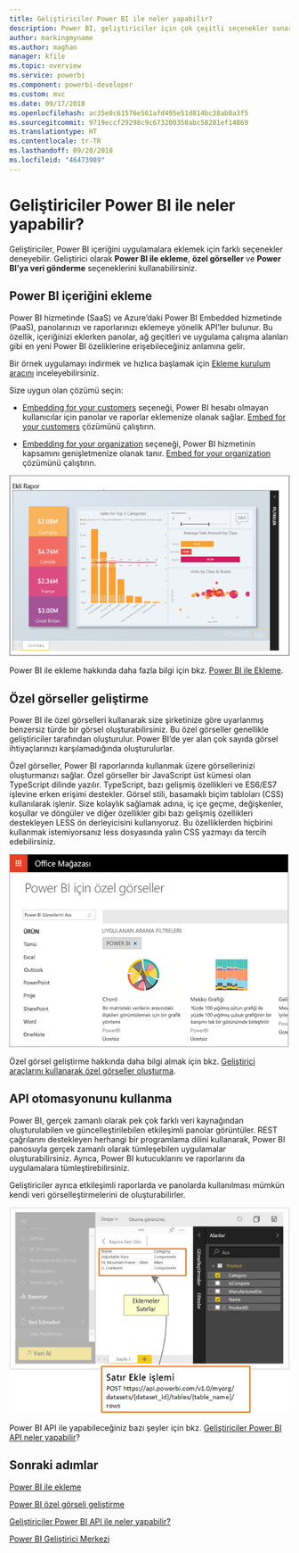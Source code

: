 ```yaml
---
title: Geliştiriciler Power BI ile neler yapabilir?
description: Power BI, geliştiriciler için çok çeşitli seçenekler sunar. Ekleme, özel görseller ve akış veri kümeleri bu seçenekler arasında yer almaktadır.
author: markingmyname
ms.author: maghan
manager: kfile
ms.topic: overview
ms.service: powerbi
ms.component: powerbi-developer
ms.custom: mvc
ms.date: 09/17/2018
ms.openlocfilehash: ac35e0c61576e561afd495e51d814bc38ab0a3f5
ms.sourcegitcommit: 9719eccf29298c9c673200350abc58281ef14869
ms.translationtype: HT
ms.contentlocale: tr-TR
ms.lasthandoff: 09/20/2018
ms.locfileid: "46473989"
---
```

# <a name="what-can-developers-do-with-power-bi"></a>Geliştiriciler Power BI ile neler yapabilir?

Geliştiriciler, Power BI içeriğini uygulamalara eklemek için farklı seçenekler deneyebilir. Geliştirici olarak **Power BI ile ekleme**, **özel görseller** ve **Power BI’ya veri gönderme** seçeneklerini kullanabilirsiniz.

## <a name="embedding-power-bi-content"></a>Power BI içeriğini ekleme

Power BI hizmetinde (SaaS) ve Azure’daki Power BI Embedded hizmetinde (PaaS), panolarınızı ve raporlarınızı eklemeye yönelik API’ler bulunur. Bu özellik, içeriğinizi eklerken panolar, ağ geçitleri ve uygulama çalışma alanları gibi en yeni Power BI özeliklerine erişebileceğiniz anlamına gelir.

Bir örnek uygulamayı indirmek ve hızlıca başlamak için [Ekleme kurulum aracını](https://aka.ms/embedsetup) inceleyebilirsiniz.

Size uygun olan çözümü seçin:

* [Embedding for your customers](embedding.md#embedding-for-your-customers) seçeneği, Power BI hesabı olmayan kullanıcılar için panolar ve raporlar eklemenize olanak sağlar. [Embed for your customers](https://aka.ms/embedsetup/AppOwnsData) çözümünü çalıştırın.

* [Embedding for your organization](embedding.md#embedding-for-your-organization) seçeneği, Power BI hizmetinin kapsamını genişletmenize olanak tanır. [Embed for your organization](https://aka.ms/embedsetup/UserOwnsData) çözümünü çalıştırın.

![PBIE örneği](media/what-can-you-do/what-can-you-do-02.png)

Power BI ile ekleme hakkında daha fazla bilgi için bkz. [Power BI ile Ekleme](embedding.md).

## <a name="developing-custom-visuals"></a>Özel görseller geliştirme

Power BI ile özel görselleri kullanarak size şirketinize göre uyarlanmış benzersiz türde bir görsel oluşturabilirsiniz. Bu özel görseller genellikle geliştiriciler tarafından oluşturulur. Power BI’de yer alan çok sayıda görsel ihtiyaçlarınızı karşılamadığında oluşturulurlar.

Özel görseller, Power BI raporlarında kullanmak üzere görsellerinizi oluşturmanızı sağlar. Özel görseller bir JavaScript üst kümesi olan TypeScript dilinde yazılır. TypeScript, bazı gelişmiş özellikleri ve ES6/ES7 işlevine erken erişimi destekler. Görsel stili, basamaklı biçim tabloları (CSS) kullanılarak işlenir. Size kolaylık sağlamak adına, iç içe geçme, değişkenler, koşullar ve döngüler ve diğer özellikler gibi bazı gelişmiş özellikleri destekleyen LESS ön derleyicisini kullanıyoruz. Bu özelliklerden hiçbirini kullanmak istemiyorsanız less dosyasında yalın CSS yazmayı da tercih edebilirsiniz.

![CV örneği](media/what-can-you-do/powerbi-custom-visual-store.png)

Özel görsel geliştirme hakkında daha bilgi almak için bkz. [Geliştirici araçlarını kullanarak özel görseller oluşturma](../service-custom-visuals-getting-started-with-developer-tools.md).

## <a name="using-api-automation"></a>API otomasyonunu kullanma

Power BI, gerçek zamanlı olarak pek çok farklı veri kaynağından oluşturulabilen ve güncelleştirilebilen etkileşimli panolar görüntüler. REST çağrılarını destekleyen herhangi bir programlama dilini kullanarak, Power BI panosuyla gerçek zamanlı olarak tümleşebilen uygulamalar oluşturabilirsiniz. Ayrıca, Power BI kutucuklarını ve raporlarını da uygulamalara tümleştirebilirsiniz.

Geliştiriciler ayrıca etkileşimli raporlarda ve panolarda kullanılması mümkün kendi veri görselleştirmelerini de oluşturabilirler.

![Veri örneği gönderme](media/what-can-you-do/powerbi-push-data.png)

Power BI API ile yapabileceğiniz bazı şeyler için bkz. [Geliştiriciler Power BI API neler yapabilir](overview-of-power-bi-rest-api.md)?

## <a name="next-steps"></a>Sonraki adımlar

[Power BI ile ekleme](embedding.md)  

[Power BI özel görseli geliştirme](https://microsoft.github.io/PowerBI-visuals/docs/step-by-step-lab/developing-a-power-bi-custom-visual/)

[Geliştiriciler Power BI API ile neler yapabilir?](overview-of-power-bi-rest-api.md)

[Power BI Geliştirici Merkezi](https://powerbi.microsoft.com/developers/)